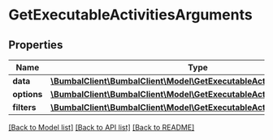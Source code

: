 # GetExecutableActivitiesArguments

## Properties
Name | Type | Description | Notes
------------ | ------------- | ------------- | -------------
**data** | [**\BumbalClient\BumbalClient\Model\GetExecutableActivitiesDataModel**](GetExecutableActivitiesDataModel.md) |  | [optional] 
**options** | [**\BumbalClient\BumbalClient\Model\GetExecutableActivitiesOptionsModel**](GetExecutableActivitiesOptionsModel.md) |  | [optional] 
**filters** | [**\BumbalClient\BumbalClient\Model\GetExecutableActivitiesFiltersModel**](GetExecutableActivitiesFiltersModel.md) |  | [optional] 

[[Back to Model list]](../README.md#documentation-for-models) [[Back to API list]](../README.md#documentation-for-api-endpoints) [[Back to README]](../README.md)


